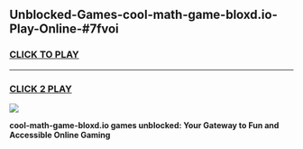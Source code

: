 
## Unblocked-Games-cool-math-game-bloxd.io-Play-Online-#7fvoi
<h3>
<a href="https://premium.freeplayer.one?title=cool-math-game-bloxd.io&ref=24F">CLICK TO PLAY</a></h3>
<hr>

<h3>
<a href="https://premium.freeplayer.one?title=cool-math-game-bloxd.io&ref=24F">CLICK 2 PLAY</a>
  
</h3>

<a href="https://premium.freeplayer.one?title=cool-math-game-bloxd.io&ref=24F/"><img src="https://clearcache.store/games.png"></a>


**cool-math-game-bloxd.io games unblocked: Your Gateway to Fun and Accessible Online Gaming**
